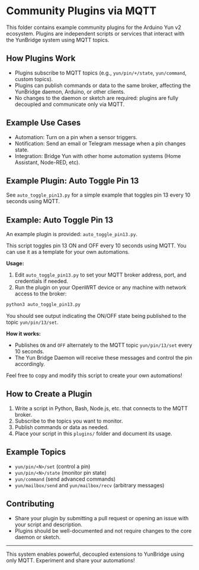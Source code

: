 # Community Plugins via MQTT

This folder contains example community plugins for the Arduino Yun v2 ecosystem. Plugins are independent scripts or services that interact with the YunBridge system using MQTT topics.

## How Plugins Work
- Plugins subscribe to MQTT topics (e.g., `yun/pin/+/state`, `yun/command`, custom topics).
- Plugins can publish commands or data to the same broker, affecting the YunBridge daemon, Arduino, or other clients.
- No changes to the daemon or sketch are required: plugins are fully decoupled and communicate only via MQTT.

## Example Use Cases
- Automation: Turn on a pin when a sensor triggers.
- Notification: Send an email or Telegram message when a pin changes state.
- Integration: Bridge Yun with other home automation systems (Home Assistant, Node-RED, etc).

## Example Plugin: Auto Toggle Pin 13
See `auto_toggle_pin13.py` for a simple example that toggles pin 13 every 10 seconds using MQTT.

## Example: Auto Toggle Pin 13

An example plugin is provided: `auto_toggle_pin13.py`.

This script toggles pin 13 ON and OFF every 10 seconds using MQTT. You can use it as a template for your own automations.

**Usage:**

1. Edit `auto_toggle_pin13.py` to set your MQTT broker address, port, and credentials if needed.
2. Run the plugin on your OpenWRT device or any machine with network access to the broker:

```bash
python3 auto_toggle_pin13.py
```

You should see output indicating the ON/OFF state being published to the topic `yun/pin/13/set`.

**How it works:**

- Publishes `ON` and `OFF` alternately to the MQTT topic `yun/pin/13/set` every 10 seconds.
- The Yun Bridge Daemon will receive these messages and control the pin accordingly.

Feel free to copy and modify this script to create your own automations!

## How to Create a Plugin
1. Write a script in Python, Bash, Node.js, etc. that connects to the MQTT broker.
2. Subscribe to the topics you want to monitor.
3. Publish commands or data as needed.
4. Place your script in this `plugins/` folder and document its usage.

## Example Topics
- `yun/pin/<N>/set` (control a pin)
- `yun/pin/<N>/state` (monitor pin state)
- `yun/command` (send advanced commands)
- `yun/mailbox/send` and `yun/mailbox/recv` (arbitrary messages)

## Contributing
- Share your plugin by submitting a pull request or opening an issue with your script and description.
- Plugins should be well-documented and not require changes to the core daemon or sketch.

---

This system enables powerful, decoupled extensions to YunBridge using only MQTT. Experiment and share your automations!
